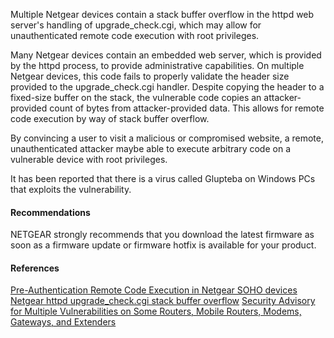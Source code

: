 Multiple Netgear devices contain a stack buffer overflow in the httpd web server's handling of upgrade_check.cgi, 
which may allow for unauthenticated remote code execution with root privileges.

Many Netgear devices contain an embedded web server, which is provided by the httpd process, 
to provide administrative capabilities. On multiple Netgear devices, this code fails to properly validate
the header size provided to the upgrade_check.cgi handler. Despite copying the header to a fixed-size buffer 
on the stack, the vulnerable code copies an attacker-provided count of bytes from attacker-provided data. 
This allows for remote code execution by way of stack buffer overflow.

By convincing a user to visit a malicious or compromised website, a remote, unauthenticated attacker maybe able 
to execute arbitrary code on a vulnerable device with root privileges.

It has been reported that there is a virus called Glupteba on Windows PCs that exploits the vulnerability.

#### Recommendations

NETGEAR strongly recommends that you download the latest firmware as soon as a firmware update or firmware hotfix is available for your product.

#### References

[Pre-Authentication Remote Code Execution in Netgear SOHO devices](https://github.com/grimm-co/NotQuite0DayFriday/tree/2776cfb25e2a94ebc39e6518bc9139101f20266d/2020.06.15-netgear)
[Netgear httpd upgrade_check.cgi stack buffer overflow](https://www.kb.cert.org/vuls/id/576779)
[Security Advisory for Multiple Vulnerabilities on Some Routers, Mobile Routers, Modems, Gateways, and Extenders](https://kb.netgear.com/000061982/Security-Advisory-for-Multiple-Vulnerabilities-on-Some-Routers-Mobile-Routers-Modems-Gateways-and-Extenders)
